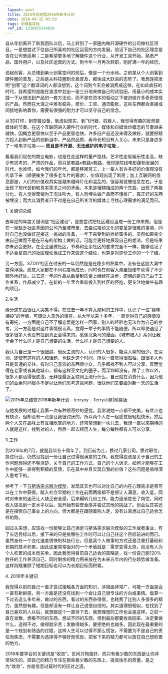 ```yaml
---
 layout: post
 title: 2015年总结暨2016年新年计划
 date: 2018-09-15 03:59
 tags: 旧博客存档
 ref_id: 1536955144659
---
```

自从年初离开了新我团队以后，马上转到了一家圈内做开源硬件的公司做社区项目。一是想尝试下往自己所喜欢的社区运营的方向发展，验证下自己的社区理念是否在公司里适用；二是希望更多地了解硬件这个行业，从开发工具开始，熟悉产品、国外用户，以及社区运营的方式。到今年一月再次辞职，刚好满一年的经历。

  

说起创客，从总理到柴火创客空间的前后，像是一个分水岭。之前是从个人创客到硬件圈的普及，之后是从科技圈到全民普及，都快成大跃进的态势了。我想连把发明“创客”这个翻译词的人都没想到，这个词到今天会被消费成这样。在如此疯狂的时代，我希望的是能在波浪中划出一亩三分地来做自己的试验田，用最小的成本实践一下从想法到产品的一套方法论，而不是在资本的驱动之下被迫做许多奇奇怪怪的产品。然而在大浪之中难有稳舟，房价、工资、通货膨胀，这些东西都会直接或间接地影响着你，需要有很强的耐力才可以坚守自己的信念。

  

从3D打印，到穿戴设备，到虚拟现实，到飞行器、机器人，我觉得有趣的反而是媒体的节奏。在这个互联网进入硬件行业的时代，媒体和自媒体炒概念的节奏越来越快，因概念更替快以至于产品更替也快，许多旧产品还没来得及做好，就要把精力投入到新产品的创新当中，产品的品质、寿命长短没有人关心，未来只是身边多了一堆电子垃圾——
**而且是不开源、无法维护的电子垃圾** 。

  

看看我们现在的商业电影，也是在走这样的量产路线，艺术性走低娱乐性走高，缺少有思考的、严肃的作品，而只是套路x套路x套路，但却是院线电影蓬勃发展的时代。也难怪，如今我们的年代，都是移民劳工，上一辈人有许多好的价值观没有传承下来（顺便催生了很多老年片的需求），价值观出现了断层；加上互联网的信息膨胀，人们的价值观其实是越来越碎片化和混乱的，很容易就被信息左右。于是出现了现代营销和真实需求之间的矛盾，本来是相辅相成的两个东西，出现了两极分化。有人觉得营销为王泡沫吹大，有人则埋头做产品而不懂推广，真正好的东西被埋没；而大众消费者只不过是在自己所关注的媒体上寻找心理需求的满足而已。

  

1\. 关键词总结

去年定的年度关键词是“社区建设”，是想尝试把社区建设当成一份工作来做。但是在一家缺乏社区基因的公司乃至城市里，去尝试推动文化的变革是很难的事情，同时自己也没做好迎接这一挑战的准备，一年下来受到的挫折蛮多的。虽然如果完全由自己做而不是在已有的架构上做的话，可能会更好地展现自己的想法，但是结果亦未必会更好。在企业里做社区，节奏和业余社区的要求完全不一样，能够验证了不适合拿自己的社区理论当成工作来做这个结论，也算是对这份工作的一个了结。

  

另一方面，SZDIY社区在过去的一年仍然是是在稳步的积累中，没有在这股大潮中变得浮躁。感觉大家都在不同程度地成长，同时也在创客大潮里搭便车获得了不少额外地好处。过去这一年的作品从数量到质量上继续在进步，遗憾的是自己由于工作关系，作品减少了。在新的一年里会重新投入到社区的怀抱，更专注地做些有趣的项目。

  

  

  

2.生活

缘分这东西很让人哭笑不得。在过去一年不算太顺利的工作中，认识了一位“臭味相投”的伴侣，可谓让人意外的惊喜。从大学以来十多年，一直觉得自己的感情没有寄托，一方面是自己不了解恋爱是怎样一回事，别人的经验也无法作为自己的参考，另一方面是对这件事情很认真，觉得一辈子的事情不能随便，所以即使遇见了很多很多人也没有找到真正合得来的。感谢北条司的漫画，《城市猎人》系列让我学会了什么样才是自己想要的生活，什么样才是自己想要的人。

  

我认为自己是一个很细腻、很反主流的人，认识的人很多，能深入聊的很少。在深圳，即使有这样的人和话题，也缺乏这个时间，所以一直觉得很孤独，跟很多人也只是普通的交往。有时自己喜欢的东西很小众，几乎都找不到人可以分享，反而觉得在老家或者其他城市，都有这样亚文化的圈子，而深圳却没有。除了工作以外，很多人都活得很肤浅，无非是最近互联网上流行什么，自己就在消费什么，因为他们的业余时间根本不足以让他们思考这些问题，很快他们又要面对新一天的生活了。

  

![2015年总结暨2016年新年计划 - terryoy -
Terry小屋|网易版](http://imglf4.nosdn0.126.net/img/d3RhVFdGTXZTU3FWYjUvU0NEZTFha0R3VXAxSU5KS2lNUGMvY05wSkZwUVpEV3RBUG04OXpRPT0.jpg)

与她发展的过程让我第一次有种很奇妙的感觉。我常说她一点都不完美，有优点也有缺点，但却没有一点是让我很讨厌的，所以两个人在一起感觉很轻松快乐。然后两个人又在品味上有互相欣赏的地方，还常常想到一块儿去，我想一直以来期待的人就是这样，找到对的人，然后一起去经历人生，每分每秒都有人可以分享。

  

3.工作

到2016年的7月，就是我毕业十周年了。到目前为止，换过几家公司，换过职位，换过行业，仍然没找到一份让自己过得很满意的工作。我觉得应该是关于自己的工作问题想得还不够清楚，关于自己的工作方式，自己的个人诉求，如何才能够在工作中能够一直得到积极的反馈，乐在其中并且实现自我的价值？这些问题是值得深入思考下的。

  

参考了一下[马斯洛需求层次模型](http://www.wewehr.com/point/1286/)，发现其实也可以对比自己的内在心理需求是否可以在工作中获得。踏入社会早期的工作在前面两级都不是很让人满意，收入低，同时对未来的迷茫让人缺乏安全感，后来辗转几份工作，能力逐渐胜任了岗位，同时收入提高到一定水平以后，就开始有些安全感并尝试其他的挑战了。创业后其实还是在探索自己事业上的方向，但大都是在跟随着别人走，没有认真想过自己适合怎样的路。

  

回过头来想，应该找一份能够让自己满足马斯洛需求层次模型的工作或者事业，有了长远目标以后，接下来的只是挑哪些工作时可以让自己往这个目标前进的而已。虽然身处一个变化速度很快的科技行业，但是我个人做事的方式还是注重打基础和长期的技术积累，因此这里常常面对的一个矛盾就是：需求变得太快，而没有人为个人积累的成本而买单。因此我觉得目前自己适合的策略是，找一份自己能120%胜任的工作养活自己，同时剩余的精力用来放在为未来五年内的行业趋势做准备。这样则既兼顾了短期目标也可以为长期目标而积累。

  

4\. 2016年关键词

我觉得以前的自己一直才尝试接触各方面的知识，涉猎面非常广，可能一方面是会一直有新鲜感，另一方面是还没有找到一个会让自己很专注的方向或事情。盘算一下过去这么多年来，做过的东西，看过的东西杂得很，也耗费了比别人多很多的精力，虽然很有趣，但是却没有一样让自己说很自信的。其实道理很相似，在找到了自己喜欢的人以后，就想跟这个一直待下去，我想理想的工作也会是这样。之前一直在发散，想看不同的东西，想试不同的东西，但到最后都要收敛回来，决定要做什么，选得不对，做得就辛苦；发散得越多，要拒绝的也越多。因此现在最重要的是一个规划和筛选的过程，这样人生可以过得不那么慌张，不需要为不是自己的责任而焦虑，不需要为选择得不够好而慌张，把省下来的精力都可以放在自己想积累的地方。

  

2016年要学会的关键词是“收敛”。世间万物虽好，而只有极少数的东西是让你非常快乐的，把自己的精力专注在那些极少数的东西上，提高快乐的质量，是之为“收敛”，亦是信息过载时代的应对之道。

